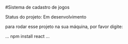 #Sistema de cadastro de jogos

Status do projeto: Em desenvolvimento

para rodar esse projeto na sua máquina, por favor digite:

...
npm install react
...
